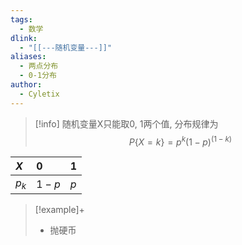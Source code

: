 ```yaml
---
tags:
  - 数学
dlink:
  - "[[---随机变量---]]"
aliases:
  - 两点分布
  - 0-1分布
author:
  - Cyletix
---
```

>[!info] 
随机变量X只能取0, 1两个值, 分布规律为$$P\{X=k\}=p^{k}(1-p)^(1-k)$$
>

| $X$     | 0     | 1     |
|:-----|:-----|:-----|
| $p_{k}$     | $1-p$     | $p$     |

>[!example]+
> - 抛硬币
